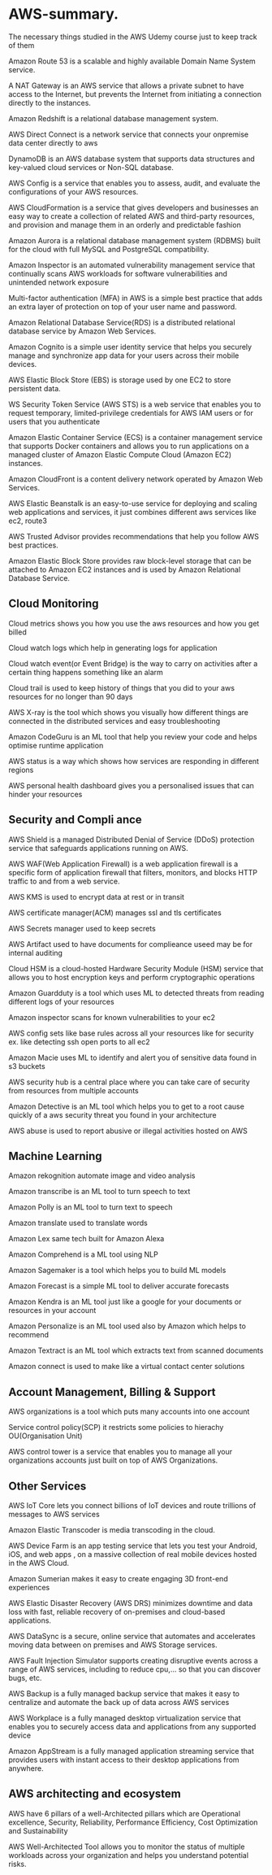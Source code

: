 # AWS-summary.
The necessary things studied in the AWS Udemy course just to keep track of them

Amazon Route 53 is a scalable and highly available Domain Name System service. 

A NAT Gateway is an AWS service that allows a private subnet to have access to the Internet, but prevents the Internet from initiating a connection directly to the instances.

Amazon Redshift is a relational database management system. 

AWS Direct Connect is a network service that connects your onpremise data center directly to aws   

DynamoDB is an AWS database system that supports data structures and key-valued cloud services or Non-SQL database.

AWS Config is a service that enables you to assess, audit, and evaluate the configurations of your AWS resources.

AWS CloudFormation is a service that gives developers and businesses an easy way to create a collection of related AWS and third-party resources, and provision and manage them in an orderly and predictable fashion

Amazon Aurora is a relational database management system (RDBMS) built for the cloud with full MySQL and PostgreSQL compatibility. 

Amazon Inspector is an automated vulnerability management service that continually scans AWS workloads for software vulnerabilities and unintended network exposure

Multi-factor authentication (MFA) in AWS is a simple best practice that adds an extra layer of protection on top of your user name and password.

Amazon Relational Database Service(RDS) is a distributed relational database service by Amazon Web Services.

Amazon Cognito is a simple user identity service that helps you securely manage and synchronize app data for your users across their mobile devices.

AWS Elastic Block Store (EBS) is storage used by one EC2 to store persistent data. 

WS Security Token Service (AWS STS) is a web service that enables you to request temporary, limited-privilege credentials for AWS IAM users or for users that you authenticate 

Amazon Elastic Container Service (ECS) is a container management service that supports Docker containers and allows you to run applications on a managed cluster of Amazon Elastic Compute Cloud (Amazon EC2) instances.

Amazon CloudFront is a content delivery network operated by Amazon Web Services.

AWS Elastic Beanstalk is an easy-to-use service for deploying and scaling web applications and services, it just combines different aws services like ec2, route3

AWS Trusted Advisor provides recommendations that help you follow AWS best practices.

Amazon Elastic Block Store provides raw block-level storage that can be attached to Amazon EC2 instances and is used by Amazon Relational Database Service.

## Cloud Monitoring

Cloud metrics shows you how you use the aws resources and how you get billed 

Cloud watch logs which help in generating logs for application

Cloud watch event(or Event Bridge) is the way to carry on activities after a certain thing happens something like an alarm 

Cloud trail is used to keep history of things that you did to your aws resources for no longer than 90 days 

AWS X-ray is the tool which shows you visually how different things are connected in the distributed services and easy troubleshooting

Amazon CodeGuru is an ML tool that help you review your code and helps optimise runtime application

AWS status is a way which shows how services are responding in different regions 

AWS personal health dashboard gives you a personalised issues that can hinder your resources

## Security and Compli ance

AWS Shield is a managed Distributed Denial of Service (DDoS) protection service that safeguards applications running on AWS.

AWS WAF(Web Application Firewall) is a web application firewall is a specific form of application firewall that filters, monitors, and blocks HTTP traffic to and from a web service.

AWS KMS is used to encrypt data at rest or in transit

AWS certificate manager(ACM) manages ssl and tls certificates

AWS Secrets manager used to keep secrets 

AWS Artifact used to have documents for complieance useed may be for internal auditing

Cloud HSM is a cloud-hosted Hardware Security Module (HSM) service that allows you to host encryption keys and perform cryptographic operations 

Amazon Guardduty is a tool which uses ML to detected threats from reading different logs of your resources 

Amazon inspector scans for known vulnerabilities to your ec2

AWS config sets like base rules across all your resources like for security ex. like detecting ssh open ports to all ec2 

Amazon Macie uses ML to identify and alert you of sensitive data found in s3 buckets

AWS security hub is a central place where you can take care of security from resources from  multiple accounts

Amazon Detective is an ML tool which helps you to get to a root cause quickly of a aws security threat you found in your architecture

AWS abuse is used to report abusive or illegal activities hosted on AWS

## Machine Learning

Amazon rekognition automate image and video analysis

Amazon transcribe is an ML tool to turn speech to text

Amazon Polly is an ML tool to turn text to speech

Amazon translate used to translate words

Amazon Lex same tech built for Amazon Alexa

Amazon Comprehend is a ML tool using NLP 

Amazon Sagemaker is a tool which helps you to build ML models

Amazon Forecast is a simple ML tool to deliver accurate forecasts

Amazon Kendra is an ML tool just like a google for your documents or resources in your account 

Amazon Personalize is an ML tool used also by Amazon which helps to recommend

Amazon Textract is an ML tool which extracts text from scanned documents

Amazon connect is used to make like a virtual contact center solutions

## Account Management, Billing & Support 

AWS organizations is a tool which puts many accounts into one account

Service control policy(SCP) it restricts some policies to hierachy OU(Organisation Unit)

AWS control tower is a service that enables you to manage all your organizations accounts just built on top of AWS Organizations.

## Other Services

AWS IoT Core lets you connect billions of IoT devices and route trillions of messages to AWS services 

Amazon Elastic Transcoder is media transcoding in the cloud.

AWS Device Farm is an app testing service that lets you test your Android, iOS, and web apps , on a massive collection of real mobile devices hosted in the AWS Cloud.

Amazon Sumerian makes it easy to create engaging 3D front-end experiences 

AWS Elastic Disaster Recovery (AWS DRS) minimizes downtime and data loss with fast, reliable recovery of on-premises and cloud-based applications.

AWS DataSync is a secure, online service that automates and accelerates moving data between on premises and AWS Storage services.

AWS Fault Injection Simulator supports creating disruptive events across a range of AWS services, including to reduce cpu,... so that you can discover bugs, etc.

AWS Backup is a fully managed backup service that makes it easy to centralize and automate the back up of data across AWS services

AWS Workplace is a fully managed desktop virtualization service that enables you to securely access data and applications from any supported device

Amazon AppStream is a fully managed application streaming service that provides users with instant access to their desktop applications from anywhere.

## AWS architecting and ecosystem

AWS have 6 pillars of a well-Architected pillars which are  Operational excellence, Security, Reliability, Performance Efficiency, Cost Optimization and Sustainability

AWS Well-Architected Tool allows you to monitor the status of multiple workloads across your organization and helps you understand potential risks. 
